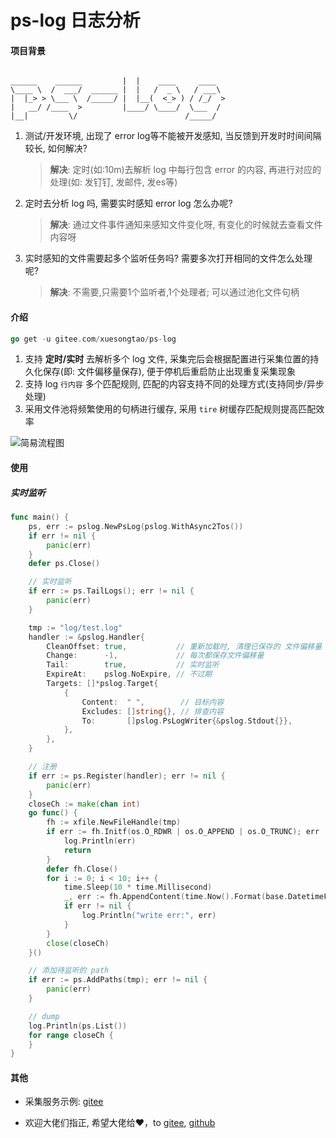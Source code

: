 # ps-log 日志分析

#### 项目背景

```shell
                                       
______    ______         |  |    ____     ____  
\____ \  /  ___/  ______ |  |   /  _ \   / ___\ 
|  |_> > \___ \  /_____/ |  |__(  <_> ) / /_/  >
|   __/ /____  >         |____/ \____/  \___  / 
|__|         \/                        /_____/  
```

1. 测试/开发环境, 出现了 error log等不能被开发感知, 当反馈到开发时时间间隔较长, 如何解决?
    > **解决**: 定时(如:10m)去解析 log 中每行包含 error 的内容, 再进行对应的处理(如: 发钉钉, 发邮件, 发es等)
2. 定时去分析 log 吗, 需要实时感知 error log 怎么办呢?
    > **解决**: 通过文件事件通知来感知文件变化呀, 有变化的时候就去查看文件内容呀
3. 实时感知的文件需要起多个监听任务吗? 需要多次打开相同的文件怎么处理呢?
    > **解决**: 不需要,只需要1个监听者,1个处理者; 可以通过池化文件句柄

#### 介绍

```go
go get -u gitee.com/xuesongtao/ps-log
```

1. 支持 **定时/实时** 去解析多个 log 文件, 采集完后会根据配置进行采集位置的持久化保存(即: 文件偏移量保存), 便于停机后重启防止出现重复采集现象
2. 支持 log `行内容` 多个匹配规则, 匹配的内容支持不同的处理方式(支持同步/异步处理)
3. 采用文件池将频繁使用的句柄进行缓存, 采用 `tire` 树缓存匹配规则提高匹配效率

![简易流程图](https://gitee.com/xuesongtao/ps-log/raw/master/ps-log.png)

#### 使用

##### 实时监听

```go
func main() {
	ps, err := pslog.NewPsLog(pslog.WithAsync2Tos())
	if err != nil {
		panic(err)
	}
	defer ps.Close()

	// 实时监听
	if err := ps.TailLogs(); err != nil {
		panic(err)
	}

	tmp := "log/test.log"
	handler := &pslog.Handler{
		CleanOffset: true,           // 重新加载时, 清理已保存的 文件偏移量
		Change:      -1,             // 每次都保存文件偏移量
		Tail:        true,           // 实时监听
		ExpireAt:    pslog.NoExpire, // 不过期
		Targets: []*pslog.Target{
			{
				Content:  " ",        // 目标内容
				Excludes: []string{}, // 排查内容
				To:       []pslog.PsLogWriter{&pslog.Stdout{}},
			},
		},
	}

	// 注册
	if err := ps.Register(handler); err != nil {
		panic(err)
	}
	closeCh := make(chan int)
	go func() {
		fh := xfile.NewFileHandle(tmp)
		if err := fh.Initf(os.O_RDWR | os.O_APPEND | os.O_TRUNC); err != nil {
			log.Println(err)
			return
		}
		defer fh.Close()
		for i := 0; i < 10; i++ {
			time.Sleep(10 * time.Millisecond)
			_, err := fh.AppendContent(time.Now().Format(base.DatetimeFmt+".000") + " " + fmt.Sprint(i) + "\n")
			if err != nil {
				log.Println("write err:", err)
			}
		}
		close(closeCh)
	}()

	// 添加待监听的 path
	if err := ps.AddPaths(tmp); err != nil {
		panic(err)
	}

	// dump
	log.Println(ps.List())
	for range closeCh {
	}
}
```

#### 其他

- 采集服务示例: [gitee](https://gitee.com/xuesongtao/collect-log.git)

- 欢迎大佬们指正, 希望大佬给❤️，to [gitee](https://gitee.com/xuesongtao/ps-log.git), [github](https://github.com/xuesongtao/ps-log.git)
